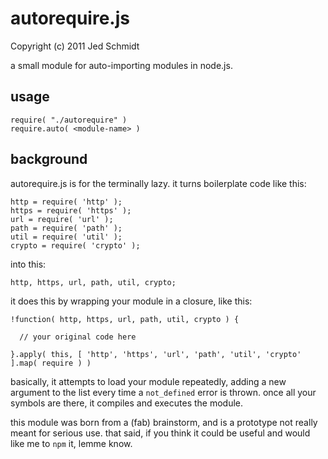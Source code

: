 # autorequire.js
Copyright (c) 2011 Jed Schmidt

a small module for auto-importing modules in node.js.

## usage

    require( "./autorequire" )
    require.auto( <module-name> )

## background

autorequire.js is for the terminally lazy. it turns boilerplate code like this:

    http = require( 'http' );
    https = require( 'https' );
    url = require( 'url' );
    path = require( 'path' );
    util = require( 'util' );
    crypto = require( 'crypto' );

into this:

    http, https, url, path, util, crypto;

it does this by wrapping your module in a closure, like this:

    !function( http, https, url, path, util, crypto ) {
      
      // your original code here
      
    }.apply( this, [ 'http', 'https', 'url', 'path', 'util', 'crypto' ].map( require ) )


basically, it attempts to load your module repeatedly, adding a new argument to the list every time a `not_defined` error is thrown. once all your symbols are there, it compiles and executes the module.

this module was born from a (fab) brainstorm, and is a prototype not really meant for serious use. that said, if you think it could be useful and would like me to `npm` it, lemme know.